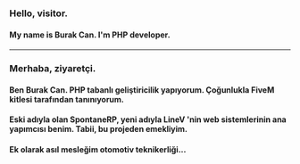 ### Hello, visitor.

#### My name is Burak Can. I'm PHP developer.

___

### Merhaba, ziyaretçi.

#### Ben Burak Can. PHP tabanlı geliştiricilik yapıyorum. Çoğunlukla FiveM kitlesi tarafından tanınıyorum.

#### Eski adıyla olan SpontaneRP, yeni adıyla LineV 'nin web sistemlerinin ana yapımcısı benim. Tabii, bu projeden emekliyim.

#### Ek olarak asıl mesleğim otomotiv teknikerliği...

